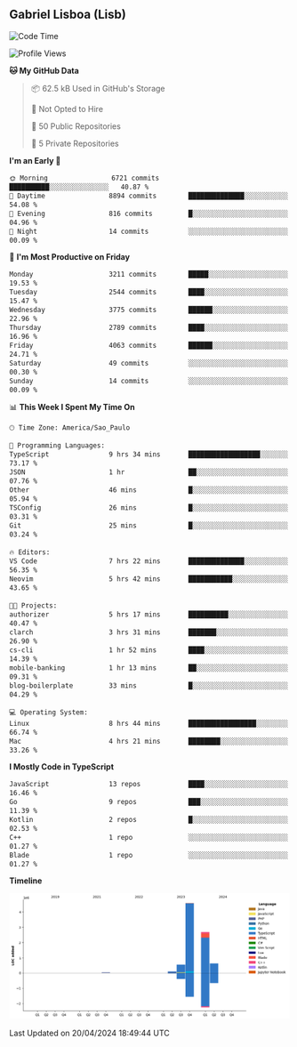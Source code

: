 ## Gabriel Lisboa (Lisb)

<!--START_SECTION:waka-->
![Code Time](http://img.shields.io/badge/Code%20Time-526%20hrs%208%20mins-blue)

![Profile Views](http://img.shields.io/badge/Profile%20Views-1-blue)

**🐱 My GitHub Data** 

> 📦 62.5 kB Used in GitHub's Storage 
 > 
> 🚫 Not Opted to Hire
 > 
> 📜 50 Public Repositories 
 > 
> 🔑 5 Private Repositories 
 > 
**I'm an Early 🐤** 

```text
🌞 Morning                6721 commits        ██████████░░░░░░░░░░░░░░░   40.87 % 
🌆 Daytime                8894 commits        ██████████████░░░░░░░░░░░   54.08 % 
🌃 Evening                816 commits         █░░░░░░░░░░░░░░░░░░░░░░░░   04.96 % 
🌙 Night                  14 commits          ░░░░░░░░░░░░░░░░░░░░░░░░░   00.09 % 
```
📅 **I'm Most Productive on Friday** 

```text
Monday                   3211 commits        █████░░░░░░░░░░░░░░░░░░░░   19.53 % 
Tuesday                  2544 commits        ████░░░░░░░░░░░░░░░░░░░░░   15.47 % 
Wednesday                3775 commits        ██████░░░░░░░░░░░░░░░░░░░   22.96 % 
Thursday                 2789 commits        ████░░░░░░░░░░░░░░░░░░░░░   16.96 % 
Friday                   4063 commits        ██████░░░░░░░░░░░░░░░░░░░   24.71 % 
Saturday                 49 commits          ░░░░░░░░░░░░░░░░░░░░░░░░░   00.30 % 
Sunday                   14 commits          ░░░░░░░░░░░░░░░░░░░░░░░░░   00.09 % 
```


📊 **This Week I Spent My Time On** 

```text
🕑︎ Time Zone: America/Sao_Paulo

💬 Programming Languages: 
TypeScript               9 hrs 34 mins       ██████████████████░░░░░░░   73.17 % 
JSON                     1 hr                ██░░░░░░░░░░░░░░░░░░░░░░░   07.76 % 
Other                    46 mins             █░░░░░░░░░░░░░░░░░░░░░░░░   05.94 % 
TSConfig                 26 mins             █░░░░░░░░░░░░░░░░░░░░░░░░   03.31 % 
Git                      25 mins             █░░░░░░░░░░░░░░░░░░░░░░░░   03.24 % 

🔥 Editors: 
VS Code                  7 hrs 22 mins       ██████████████░░░░░░░░░░░   56.35 % 
Neovim                   5 hrs 42 mins       ███████████░░░░░░░░░░░░░░   43.65 % 

🐱‍💻 Projects: 
authorizer               5 hrs 17 mins       ██████████░░░░░░░░░░░░░░░   40.47 % 
clarch                   3 hrs 31 mins       ███████░░░░░░░░░░░░░░░░░░   26.90 % 
cs-cli                   1 hr 52 mins        ████░░░░░░░░░░░░░░░░░░░░░   14.39 % 
mobile-banking           1 hr 13 mins        ██░░░░░░░░░░░░░░░░░░░░░░░   09.31 % 
blog-boilerplate         33 mins             █░░░░░░░░░░░░░░░░░░░░░░░░   04.29 % 

💻 Operating System: 
Linux                    8 hrs 44 mins       █████████████████░░░░░░░░   66.74 % 
Mac                      4 hrs 21 mins       ████████░░░░░░░░░░░░░░░░░   33.26 % 
```

**I Mostly Code in TypeScript** 

```text
JavaScript               13 repos            ████░░░░░░░░░░░░░░░░░░░░░   16.46 % 
Go                       9 repos             ███░░░░░░░░░░░░░░░░░░░░░░   11.39 % 
Kotlin                   2 repos             █░░░░░░░░░░░░░░░░░░░░░░░░   02.53 % 
C++                      1 repo              ░░░░░░░░░░░░░░░░░░░░░░░░░   01.27 % 
Blade                    1 repo              ░░░░░░░░░░░░░░░░░░░░░░░░░   01.27 % 
```



**Timeline**

![Lines of Code chart](https://raw.githubusercontent.com/tenlisboa/tenlisboa/main/assets/bar_graph.png)


 Last Updated on 20/04/2024 18:49:44 UTC
<!--END_SECTION:waka-->
